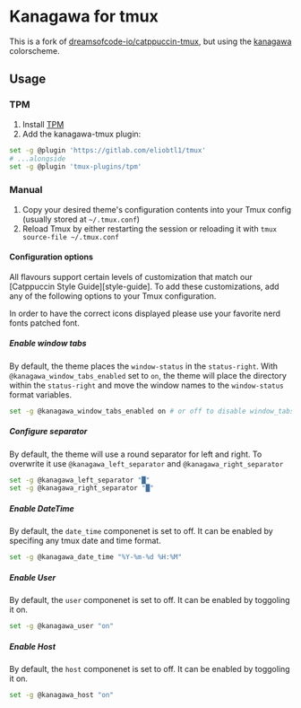 # Kanagawa for tmux
  This is a fork of [dreamsofcode-io/catppuccin-tmux](https://github.com/dreamsofcode-io/catppuccin-tmux), but using the [kanagawa](https://github.com/rebelot/kanagawa.nvim) colorscheme.

## Usage

### TPM

1. Install [TPM](https://github.com/tmux-plugins/tpm)
2. Add the kanagawa-tmux plugin:

```bash
set -g @plugin 'https://gitlab.com/eliobtl1/tmux'
# ...alongside
set -g @plugin 'tmux-plugins/tpm'
```

### Manual

1. Copy your desired theme's configuration contents into your Tmux config (usually stored at `~/.tmux.conf`)
2. Reload Tmux by either restarting the session or reloading it with `tmux source-file ~/.tmux.conf`

#### Configuration options

All flavours support certain levels of customization that match our [Catppuccin
Style Guide][style-guide]. To add these customizations, add any of the following
options to your Tmux configuration.

In order to have the correct icons displayed please use your favorite nerd fonts patched font.

##### Enable window tabs

By default, the theme places the `window-status` in the `status-right`. With
`@kanagawa_window_tabs_enabled` set to `on`, the theme will place the
directory within the `status-right` and move the window names to the
`window-status` format variables.

```sh
set -g @kanagawa_window_tabs_enabled on # or off to disable window_tabs
```

##### Configure separator

By default, the theme will use a round separator for left and right.
To overwrite it use `@kanagawa_left_separator` and `@kanagawa_right_separator` 

```sh
set -g @kanagawa_left_separator "█"
set -g @kanagawa_right_separator "█"
```

##### Enable DateTime

By default, the `date_time` componenet is set to off.
It can be enabled by specifing any tmux date and time format.

```sh
set -g @kanagawa_date_time "%Y-%m-%d %H:%M"
```

##### Enable User

By default, the `user` componenet is set to off.
It can be enabled by toggoling it on.

```sh
set -g @kanagawa_user "on"
```

##### Enable Host

By default, the `host` componenet is set to off.
It can be enabled by toggoling it on.

```sh
set -g @kanagawa_host "on"
```
